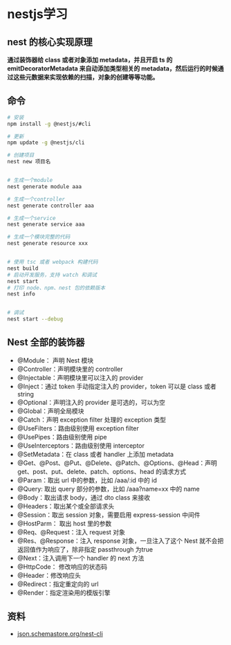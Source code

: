 # nestjs学习

## nest 的核心实现原理

**通过装饰器给 class 或者对象添加 metadata，并且开启 ts 的 emitDecoratorMetadata 来自动添加类型相关的 metadata，然后运行的时候通过这些元数据来实现依赖的扫描，对象的创建等等功能。**

## 命令

```bash
# 安装
npm install -g @nestjs/#cli

# 更新
npm update -g @nestjs/cli

# 创建项目
nest new 项目名


# 生成一个module
nest generate module aaa

# 生成一个controller 
nest generate controller aaa

# 生成一个service 
nest generate service aaa

# 生成一个模块完整的代码
nest generate resource xxx


# 使用 tsc 或者 webpack 构建代码
nest build
# 启动开发服务，支持 watch 和调试 
nest start 
# 打印 node、npm、nest 包的依赖版本
nest info 


# 调试
nest start --debug
```

## Nest 全部的装饰器

- @Module： 声明 Nest 模块
- @Controller：声明模块里的 controller
- @Injectable：声明模块里可以注入的 provider
- @Inject：通过 token 手动指定注入的 provider，token 可以是 class 或者 string
- @Optional：声明注入的 provider 是可选的，可以为空
- @Global：声明全局模块
- @Catch：声明 exception filter 处理的 exception 类型
- @UseFilters：路由级别使用 exception filter
- @UsePipes：路由级别使用 pipe
- @UseInterceptors：路由级别使用 interceptor
- @SetMetadata：在 class 或者 handler 上添加 metadata
- @Get、@Post、@Put、@Delete、@Patch、@Options、@Head：声明 get、post、put、delete、patch、options、head 的请求方式
- @Param：取出 url 中的参数，比如 /aaa/:id 中的 id
- @Query: 取出 query 部分的参数，比如 /aaa?name=xx 中的 name
- @Body：取出请求 body，通过 dto class 来接收
- @Headers：取出某个或全部请求头
- @Session：取出 session 对象，需要启用 express-session 中间件
- @HostParm： 取出 host 里的参数
- @Req、@Request：注入 request 对象
- @Res、@Response：注入 response 对象，一旦注入了这个 Nest 就不会把返回值作为响应了，除非指定 passthrough 为true
- @Next：注入调用下一个 handler 的 next 方法
- @HttpCode： 修改响应的状态码
- @Header：修改响应头
- @Redirect：指定重定向的 url
- @Render：指定渲染用的模版引擎

## 资料

- [json.schemastore.org/nest-cli](https://link.juejin.cn/?target=https%3A%2F%2Fjson.schemastore.org%2Fnest-cli "https://json.schemastore.org/nest-cli")
